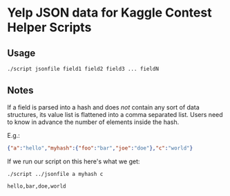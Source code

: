 Yelp JSON data for Kaggle Contest Helper Scripts
=============

Usage
-------
```bash
./script jsonfile field1 field2 field3 ... fieldN
```

Notes
-------

If a field is parsed into a hash and does *not* contain any sort of data structures, its value list is flattened into a comma separated list. Users need to know in advance the number of elements inside the hash.

E.g.: 
```json
{"a":"hello","myhash":{"foo":"bar","joe":"doe"},"c":"world"}
```

If we run our script on this here's what we get:
```bash
./script ../jsonfile a myhash c
```

```bash
hello,bar,doe,world
```